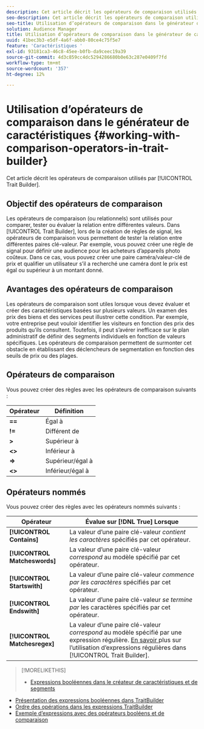 ```yaml
---
description: Cet article décrit les opérateurs de comparaison utilisés par le créateur de caractéristiques.
seo-description: Cet article décrit les opérateurs de comparaison utilisés par le créateur de caractéristiques.
seo-title: Utilisation d’opérateurs de comparaison dans le générateur de caractéristiques
solution: Audience Manager
title: Utilisation d’opérateurs de comparaison dans le générateur de caractéristiques
uuid: 41bec3b3-e5df-4a6f-abb0-80ce4c75f5e7
feature: 'Caractéristiques '
exl-id: 93181ca3-46c8-45ee-b0fb-da9ceec19a39
source-git-commit: 4d3c859cc4dc5294286680b0e63c287e0409f7fd
workflow-type: tm+mt
source-wordcount: '357'
ht-degree: 12%

---
```


# Utilisation d’opérateurs de comparaison dans le générateur de caractéristiques {#working-with-comparison-operators-in-trait-builder}

Cet article décrit les opérateurs de comparaison utilisés par [!UICONTROL Trait Builder].

## Objectif des opérateurs de comparaison

<!-- c_tb_comparison_operators.xml -->

Les opérateurs de comparaison (ou relationnels) sont utilisés pour comparer, tester ou évaluer la relation entre différentes valeurs. Dans [!UICONTROL Trait Builder], lors de la création de règles de signal, les opérateurs de comparaison vous permettent de tester la relation entre différentes paires clé-valeur. Par exemple, vous pouvez créer une règle de signal pour définir une audience pour les acheteurs d’appareils photo coûteux. Dans ce cas, vous pouvez créer une paire caméra/valeur-clé de prix et qualifier un utilisateur s’il a recherché une caméra dont le prix est égal ou supérieur à un montant donné.

## Avantages des opérateurs de comparaison

Les opérateurs de comparaison sont utiles lorsque vous devez évaluer et créer des caractéristiques basées sur plusieurs valeurs. Un examen des prix des biens et des services peut illustrer cette condition. Par exemple, votre entreprise peut vouloir identifier les visiteurs en fonction des prix des produits qu’ils consultent. Toutefois, il peut s’avérer inefficace sur le plan administratif de définir des segments individuels en fonction de valeurs spécifiques. Les opérateurs de comparaison permettent de surmonter cet obstacle en établissant des déclencheurs de segmentation en fonction des seuils de prix ou des plages.

## Opérateurs de comparaison

Vous pouvez créer des règles avec les opérateurs de comparaison suivants :

| Opérateur | Définition |
|---|---|
| **==** | Égal à |
| **!=** | Différent de |
| **>** | Supérieur à |
| **&lt;>** | Inférieur à |
| **=>** | Supérieur/égal à |
| **&lt;>** | Inférieur/égal à |

## Opérateurs nommés

Vous pouvez créer des règles avec les opérateurs nommés suivants :

| Opérateur | Évalue sur [!DNL True] Lorsque |
|---|---|
| **[!UICONTROL Contains]** | La valeur d’une paire clé-valeur *contient les caractères* spécifiés par cet opérateur. |
| **[!UICONTROL Matcheswords]** | La valeur d’une paire clé-valeur *correspond* au modèle spécifié par cet opérateur. |
| **[!UICONTROL Startswith]** | La valeur d’une paire clé-valeur *commence par les caractères* spécifiés par cet opérateur. |
| **[!UICONTROL Endswith]** | La valeur d’une paire clé-valeur *se termine par* les caractères spécifiés par cet opérateur. |
| **[!UICONTROL Matchesregex]** | La valeur d’une paire clé-valeur *correspond* au modèle spécifié par une expression régulière. [En savoir ](../../features/traits/trait-builder-regex.md) plus sur l’utilisation d’expressions régulières dans  [!UICONTROL Trait Builder]. |

>[!MORELIKETHIS]
>
>* [Expressions booléennes dans le créateur de caractéristiques et de segments](../../reference/boolean-expressions-tsb.md)
* [Présentation des expressions booléennes dans TraitBuilder](../../reference/boolean-expressions-tsb.md)
* [Ordre des opérations dans les expressions TraitBuilder](../../features/traits/trait-operator-precedence.md)
* [Exemple d’expressions avec des opérateurs booléens et de comparaison](../../features/traits/trait-expression-samples.md)

